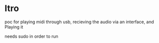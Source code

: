 # Itro
poc for playing midi through usb, recieving the audio via an interface, and Playing it

needs sudo in order to run
 
